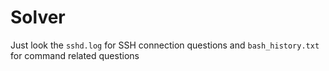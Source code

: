 # Solver
Just look the `sshd.log` for SSH connection questions and `bash_history.txt` for command related questions
